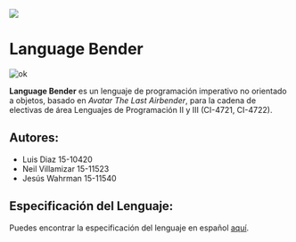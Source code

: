  </p align="center">
<img src="https://github.com/jesuswr/language-bender/blob/develop/avatarcover.jpg" />

<p align="center">

# Language Bender

![ok](https://img.shields.io/badge/made-with%20love-green)

**Language Bender** es un lenguaje de programación imperativo no orientado a objetos, basado en *Avatar The Last Airbender*, para la cadena de electivas de área Lenguajes de Programación II y III (CI-4721, CI-4722).  
 
## Autores:
- Luis Diaz 15-10420 
- Neil Villamizar 15-11523
- Jesús Wahrman 15-11540

## Especificación del Lenguaje:

Puedes encontrar la especificación del lenguaje en español [aquí](docs/lang_specs.md).
